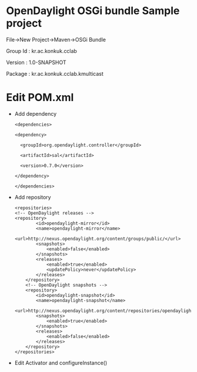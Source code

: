 # OpenDaylight OSGi bundle Sample project

File->New Project->Maven->OSGi Bundle

Group Id : kr.ac.konkuk.cclab

Version : 1.0-SNAPSHOT

Package : kr.ac.konkuk.cclab.kmulticast

# Edit POM.xml

* Add dependency

      <dependencies>

      <dependency>

        <groupId>org.opendaylight.controller</groupId>
            
        <artifactId>sal</artifactId>

        <version>0.7.0</version>

      </dependency>

      </dependencies>
      
* Add repository

      <repositories>
      <!-- OpenDaylight releases -->
      <repository>
              <id>opendaylight-mirror</id>
              <name>opendaylight-mirror</name>
              <url>http://nexus.opendaylight.org/content/groups/public/</url>
              <snapshots>
                  <enabled>false</enabled>
              </snapshots>
              <releases>
                  <enabled>true</enabled>
                  <updatePolicy>never</updatePolicy>
              </releases>
          </repository>
          <!-- OpenDaylight snapshots -->
          <repository>
              <id>opendaylight-snapshot</id>
              <name>opendaylight-snapshot</name>
              <url>http://nexus.opendaylight.org/content/repositories/opendaylight.snapshot/</url>
              <snapshots>
                  <enabled>true</enabled>
              </snapshots>
              <releases>
                  <enabled>false</enabled>
              </releases>
          </repository>
      </repositories>
      
* Edit Activator and configureInstance()
